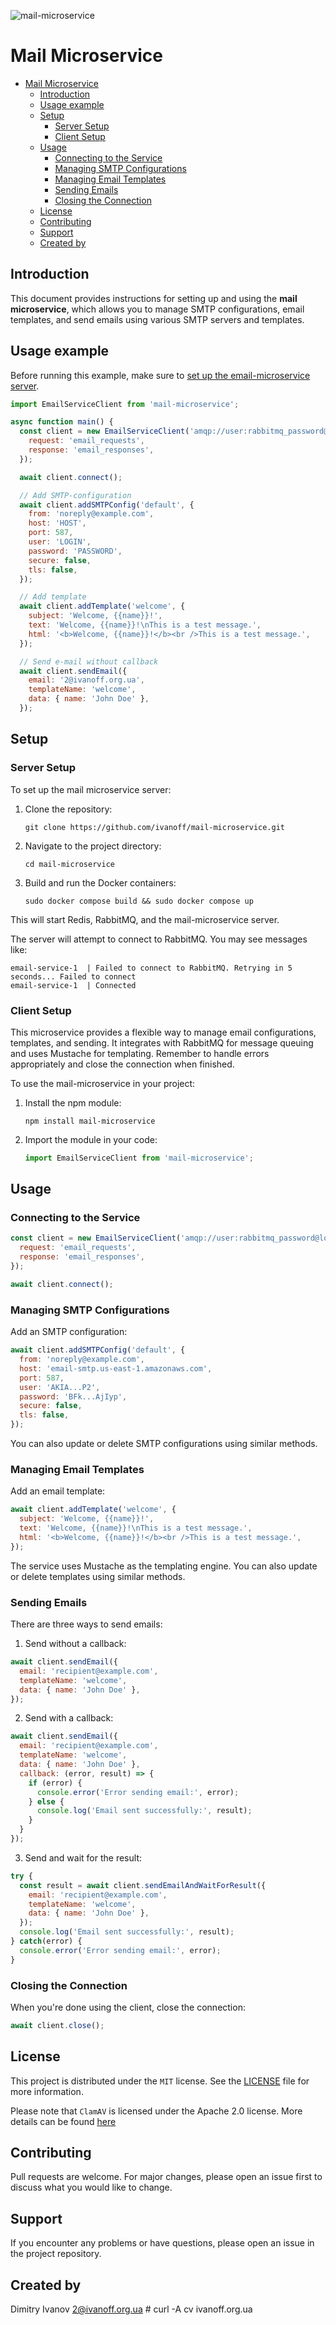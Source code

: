 ![mail-microservice](./logo.webp)

# Mail Microservice

- [Mail Microservice](#mail-microservice)
  - [Introduction](#introduction)
  - [Usage example](#usage-example)
  - [Setup](#setup)
    - [Server Setup](#server-setup)
    - [Client Setup](#client-setup)
  - [Usage](#usage)
    - [Connecting to the Service](#connecting-to-the-service)
    - [Managing SMTP Configurations](#managing-smtp-configurations)
    - [Managing Email Templates](#managing-email-templates)
    - [Sending Emails](#sending-emails)
    - [Closing the Connection](#closing-the-connection)
  - [License](#license)
  - [Contributing](#contributing)
  - [Support](#support)
  - [Created by](#created-by)

## Introduction

This document provides instructions for setting up and using the **mail microservice**, which allows you to manage SMTP configurations, email templates, and send emails using various SMTP servers and templates.

## Usage example

Before running this example, make sure to [set up the email-microservice server](#server-setup).

```javascript
import EmailServiceClient from 'mail-microservice';

async function main() {
  const client = new EmailServiceClient('amqp://user:rabbitmq_password@localhost', {
    request: 'email_requests',
    response: 'email_responses',
  });

  await client.connect();

  // Add SMTP-configuration
  await client.addSMTPConfig('default', {
    from: 'noreply@example.com',
    host: 'HOST',
    port: 587,
    user: 'LOGIN',
    password: 'PASSWORD',
    secure: false,
    tls: false,
  });

  // Add template
  await client.addTemplate('welcome', {
    subject: 'Welcome, {{name}}!',
    text: 'Welcome, {{name}}!\nThis is a test message.',
    html: '<b>Welcome, {{name}}!</b><br />This is a test message.',
  });

  // Send e-mail without callback
  await client.sendEmail({
    email: '2@ivanoff.org.ua',
    templateName: 'welcome',
    data: { name: 'John Doe' },
  });
```

## Setup

### Server Setup

To set up the mail microservice server:

1. Clone the repository:
   ```
   git clone https://github.com/ivanoff/mail-microservice.git
   ```

2. Navigate to the project directory:
   ```
   cd mail-microservice
   ```

3. Build and run the Docker containers:
   ```
   sudo docker compose build && sudo docker compose up
   ```

This will start Redis, RabbitMQ, and the mail-microservice server.

The server will attempt to connect to RabbitMQ. You may see messages like:
```
email-service-1  | Failed to connect to RabbitMQ. Retrying in 5 seconds... Failed to connect
email-service-1  | Connected
```

### Client Setup

This microservice provides a flexible way to manage email configurations, templates, and sending. It integrates with RabbitMQ for message queuing and uses Mustache for templating. Remember to handle errors appropriately and close the connection when finished.

To use the mail-microservice in your project:

1. Install the npm module:
   ```
   npm install mail-microservice
   ```

2. Import the module in your code:
   ```javascript
   import EmailServiceClient from 'mail-microservice';
   ```

## Usage

### Connecting to the Service

```javascript
const client = new EmailServiceClient('amqp://user:rabbitmq_password@localhost', {
  request: 'email_requests',
  response: 'email_responses',
});

await client.connect();
```

### Managing SMTP Configurations

Add an SMTP configuration:

```javascript
await client.addSMTPConfig('default', {
  from: 'noreply@example.com',
  host: 'email-smtp.us-east-1.amazonaws.com',
  port: 587,
  user: 'AKIA...P2',
  password: 'BFk...AjIyp',
  secure: false,
  tls: false,
});
```

You can also update or delete SMTP configurations using similar methods.

### Managing Email Templates

Add an email template:

```javascript
await client.addTemplate('welcome', {
  subject: 'Welcome, {{name}}!',
  text: 'Welcome, {{name}}!\nThis is a test message.',
  html: '<b>Welcome, {{name}}!</b><br />This is a test message.',
});
```

The service uses Mustache as the templating engine. You can also update or delete templates using similar methods.

### Sending Emails

There are three ways to send emails:

1. Send without a callback:

```javascript
await client.sendEmail({
  email: 'recipient@example.com',
  templateName: 'welcome',
  data: { name: 'John Doe' },
});
```

2. Send with a callback:

```javascript
await client.sendEmail({
  email: 'recipient@example.com',
  templateName: 'welcome',
  data: { name: 'John Doe' },
  callback: (error, result) => {
    if (error) {
      console.error('Error sending email:', error);
    } else {
      console.log('Email sent successfully:', result);
    }
  }
});
```

3. Send and wait for the result:

```javascript
try {
  const result = await client.sendEmailAndWaitForResult({
    email: 'recipient@example.com',
    templateName: 'welcome',
    data: { name: 'John Doe' },
  });
  console.log('Email sent successfully:', result);
} catch(error) {
  console.error('Error sending email:', error);
}
```

### Closing the Connection

When you're done using the client, close the connection:

```javascript
await client.close();
```

## License

This project is distributed under the `MIT` license. See the [LICENSE](./LICENSE) file for more information.

Please note that `ClamAV` is licensed under the Apache 2.0 license. More details can be found [here](https://github.com/bcgov/clamav/blob/master/LICENSE)

## Contributing

Pull requests are welcome. For major changes, please open an issue first to discuss what you would like to change.

## Support

If you encounter any problems or have questions, please open an issue in the project repository.

## Created by

Dimitry Ivanov <2@ivanoff.org.ua> # curl -A cv ivanoff.org.ua

